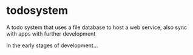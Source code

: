 # todosystem
A todo system that uses a file database to host a web service, also sync with apps with further development


In the early stages of development...
